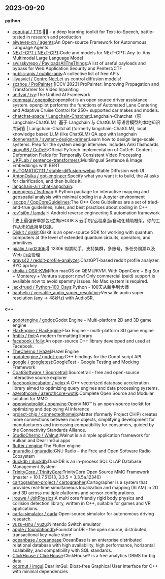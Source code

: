 ## 2023-09-20

#### python
* [coqui-ai / TTS](https://github.com/coqui-ai/TTS):🐸💬 - a deep learning toolkit for Text-to-Speech, battle-tested in research and production
* [aiwaves-cn / agents](https://github.com/aiwaves-cn/agents):An Open-source Framework for Autonomous Language Agents
* [NExT-GPT / NExT-GPT](https://github.com/NExT-GPT/NExT-GPT):Code and models for NExT-GPT: Any-to-Any Multimodal Large Language Model
* [swisskyrepo / PayloadsAllTheThings](https://github.com/swisskyrepo/PayloadsAllTheThings):A list of useful payloads and bypass for Web Application Security and Pentest/CTF
* [public-apis / public-apis](https://github.com/public-apis/public-apis):A collective list of free APIs
* [lllyasviel / ControlNet](https://github.com/lllyasviel/ControlNet):Let us control diffusion models!
* [sczhou / ProPainter](https://github.com/sczhou/ProPainter):[ICCV 2023] ProPainter: Improving Propagation and Transformer for Video Inpainting
* [unifyai / ivy](https://github.com/unifyai/ivy):The Unified AI Framework
* [commaai / openpilot](https://github.com/commaai/openpilot):openpilot is an open source driver assistance system. openpilot performs the functions of Automated Lane Centering and Adaptive Cruise Control for 250+ supported car makes and models.
* [chatchat-space / Langchain-Chatchat](https://github.com/chatchat-space/Langchain-Chatchat):Langchain-Chatchat（原Langchain-ChatGLM）基于 Langchain 与 ChatGLM 等语言模型的本地知识库问答 | Langchain-Chatchat (formerly langchain-ChatGLM), local knowledge based LLM (like ChatGLM) QA app with langchain
* [donnemartin / system-design-primer](https://github.com/donnemartin/system-design-primer):Learn how to design large-scale systems. Prep for the system design interview. Includes Anki flashcards.
* [qiuyu96 / CoDeF](https://github.com/qiuyu96/CoDeF):Official PyTorch implementation of CoDeF: Content Deformation Fields for Temporally Consistent Video Processing
* [UKPLab / sentence-transformers](https://github.com/UKPLab/sentence-transformers):Multilingual Sentence & Image Embeddings with BERT
* [AUTOMATIC1111 / stable-diffusion-webui](https://github.com/AUTOMATIC1111/stable-diffusion-webui):Stable Diffusion web UI
* [AntonOsika / gpt-engineer](https://github.com/AntonOsika/gpt-engineer):Specify what you want it to build, the AI asks for clarification, and then builds it.
* [langchain-ai / chat-langchain](https://github.com/langchain-ai/chat-langchain):
* [opengeos / leafmap](https://github.com/opengeos/leafmap):A Python package for interactive mapping and geospatial analysis with minimal coding in a Jupyter environment
* [isocpp / CppCoreGuidelines](https://github.com/isocpp/CppCoreGuidelines):The C++ Core Guidelines are a set of tried-and-true guidelines, rules, and best practices about coding in C++
* [rev1si0n / lamda](https://github.com/rev1si0n/lamda):⚡️ Android reverse engineering & automation framework | 史上最强安卓抓包/逆向/HOOK & 云手机/远程桌面/自动化辅助框架，你的工作从未如此简单快捷。
* [Qiskit / qiskit](https://github.com/Qiskit/qiskit):Qiskit is an open-source SDK for working with quantum computers at the level of extended quantum circuits, operators, and primitives.
* [pjialin / py12306](https://github.com/pjialin/py12306):🚂 12306 购票助手，支持集群，多账号，多任务购票以及 Web 页面管理
* [grays42 / reddit-profile-analyzer](https://github.com/grays42/reddit-profile-analyzer):ChatGPT-based reddit profile analyzer. BYO api key
* [kholia / OSX-KVM](https://github.com/kholia/OSX-KVM):Run macOS on QEMU/KVM. With OpenCore + Big Sur + Monterey + Ventura support now! Only commercial (paid) support is available now to avoid spammy issues. No Mac system is required.
* [jackfrued / Python-100-Days](https://github.com/jackfrued/Python-100-Days):Python - 100天从新手到大师
* [haoheliu / versatile_audio_super_resolution](https://github.com/haoheliu/versatile_audio_super_resolution):Versatile audio super resolution (any -> 48kHz) with AudioSR.

#### c++
* [godotengine / godot](https://github.com/godotengine/godot):Godot Engine – Multi-platform 2D and 3D game engine
* [FlaxEngine / FlaxEngine](https://github.com/FlaxEngine/FlaxEngine):Flax Engine – multi-platform 3D game engine
* [fmtlib / fmt](https://github.com/fmtlib/fmt):A modern formatting library
* [facebook / folly](https://github.com/facebook/folly):An open-source C++ library developed and used at Facebook.
* [TheCherno / Hazel](https://github.com/TheCherno/Hazel):Hazel Engine
* [godotengine / godot-cpp](https://github.com/godotengine/godot-cpp):C++ bindings for the Godot script API
* [google / googletest](https://github.com/google/googletest):GoogleTest - Google Testing and Mocking Framework
* [CoatiSoftware / Sourcetrail](https://github.com/CoatiSoftware/Sourcetrail):Sourcetrail - free and open-source interactive source explorer
* [facebookincubator / velox](https://github.com/facebookincubator/velox):A C++ vectorized database acceleration library aimed to optimizing query engines and data processing systems.
* [azerothcore / azerothcore-wotlk](https://github.com/azerothcore/azerothcore-wotlk):Complete Open Source and Modular solution for MMO
* [openvinotoolkit / openvino](https://github.com/openvinotoolkit/openvino):OpenVINO™ is an open-source toolkit for optimizing and deploying AI inference
* [project-chip / connectedhomeip](https://github.com/project-chip/connectedhomeip):Matter (formerly Project CHIP) creates more connections between more objects, simplifying development for manufacturers and increasing compatibility for consumers, guided by the Connectivity Standards Alliance.
* [StudioCherno / Walnut](https://github.com/StudioCherno/Walnut):Walnut is a simple application framework for Vulkan and Dear ImGui apps
* [flutter / engine](https://github.com/flutter/engine):The Flutter engine
* [gnuradio / gnuradio](https://github.com/gnuradio/gnuradio):GNU Radio – the Free and Open Software Radio Ecosystem
* [duckdb / duckdb](https://github.com/duckdb/duckdb):DuckDB is an in-process SQL OLAP Database Management System
* [TrinityCore / TrinityCore](https://github.com/TrinityCore/TrinityCore):TrinityCore Open Source MMO Framework (master = 10.1.7.51313, 3.3.5 = 3.3.5a.12340)
* [cartographer-project / cartographer](https://github.com/cartographer-project/cartographer):Cartographer is a system that provides real-time simultaneous localization and mapping (SLAM) in 2D and 3D across multiple platforms and sensor configurations.
* [jrouwe / JoltPhysics](https://github.com/jrouwe/JoltPhysics):A multi core friendly rigid body physics and collision detection library, written in C++, suitable for games and VR applications.
* [carla-simulator / carla](https://github.com/carla-simulator/carla):Open-source simulator for autonomous driving research.
* [yuzu-emu / yuzu](https://github.com/yuzu-emu/yuzu):Nintendo Switch emulator
* [apple / foundationdb](https://github.com/apple/foundationdb):FoundationDB - the open source, distributed, transactional key-value store
* [oceanbase / oceanbase](https://github.com/oceanbase/oceanbase):OceanBase is an enterprise distributed relational database with high availability, high performance, horizontal scalability, and compatibility with SQL standards.
* [ClickHouse / ClickHouse](https://github.com/ClickHouse/ClickHouse):ClickHouse® is a free analytics DBMS for big data
* [ocornut / imgui](https://github.com/ocornut/imgui):Dear ImGui: Bloat-free Graphical User interface for C++ with minimal dependencies
